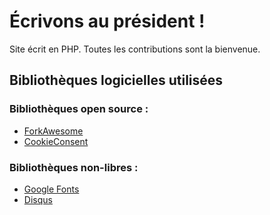 # Écrivons au président&nbsp;!
Site écrit en PHP. Toutes les contributions sont la bienvenue.
## Bibliothèques logicielles utilisées
### Bibliothèques open source :
  * [ForkAwesome](https://forkawes.me)
  * [CookieConsent](https://cookieconsent.osano.com)
### Bibliothèques non-libres :
  * [Google Fonts](https://fonts.google.com)
  * [Disqus](https://disqus.com)
